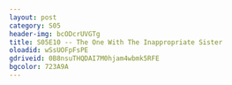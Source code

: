 ```yaml
---
layout: post 
category: S05 
header-img: bcODcrUVGTg 
title: S05E10 -- The One With The Inappropriate Sister 
oloadid: wSsUOFpFsPE 
gdriveid: 0B8nsuTHQDAI7M0hjam4wbmk5RFE 
bgcolor: 723A9A
--- 
```

<!--more--> 
